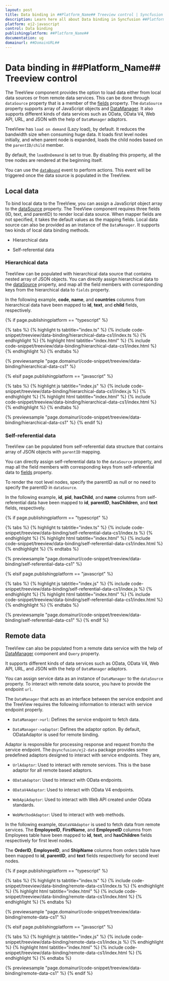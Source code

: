 ```yaml
---
layout: post
title: Data binding in ##Platform_Name## Treeview control | Syncfusion
description: Learn here all about Data binding in Syncfusion ##Platform_Name## Treeview control of Syncfusion Essential JS 2 and more.
platform: ej2-javascript
control: Data binding 
publishingplatform: ##Platform_Name##
documentation: ug
domainurl: ##DomainURL##
---
```


# Data binding in ##Platform_Name## Treeview control

The TreeView component provides the option to load data either from local data sources or from remote data services. This can be done through `dataSource` property that is a member of the [fields](../api/treeview#fields) property. The `dataSource` property supports array of JavaScript objects and [DataManager](../api/data/dataManager/). It also supports different kinds of data services such as OData, OData V4, Web API, URL, and JSON with the help of `DataManager` adaptors.

TreeView has `load on demand` (Lazy load), by default. It reduces the bandwidth size when consuming huge data. It loads first level nodes initially, and when parent node is expanded,  loads the child nodes based on the `parentID/child` member.

By default, the `loadOnDemand` is set to true. By disabling this property, all the tree nodes are rendered at the beginning itself.

You can use the [`dataBound`](../api/treeview#databound) event to perform actions. This event will be triggered once the data source is populated in the TreeView.

## Local data

To bind local data to the TreeView, you can assign a JavaScript object array to the [dataSource](../api/treeview/fieldsSettingsModel#datasource) property. The TreeView component requires three  fields (ID, text, and parentID) to render local data source. When mapper fields are not specified, it takes the default values as the mapping fields. Local data source can also be provided as an instance of the `DataManager`. It supports two kinds of local data binding methods.

* Hierarchical data

* Self-referential data

### Hierarchical data

TreeView can be populated with hierarchical data source that contains nested array of JSON objects. You can directly assign hierarchical data to the [dataSource](../api/treeview/fieldsSettingsModel#datasource) property, and map all the field members with corresponding keys from the hierarchical data to `fields` property.

In the following example, **code**, **name**, and **countries** columns from hierarchical data have been mapped to **id**, **text**, and **child** fields, respectively.

{% if page.publishingplatform == "typescript" %}

 {% tabs %}
{% highlight ts tabtitle="index.ts" %}
{% include code-snippet/treeview/data-binding/hierarchical-data-cs1/index.ts %}
{% endhighlight %}
{% highlight html tabtitle="index.html" %}
{% include code-snippet/treeview/data-binding/hierarchical-data-cs1/index.html %}
{% endhighlight %}
{% endtabs %}
        
{% previewsample "page.domainurl/code-snippet/treeview/data-binding/hierarchical-data-cs1" %}

{% elsif page.publishingplatform == "javascript" %}

{% tabs %}
{% highlight js tabtitle="index.js" %}
{% include code-snippet/treeview/data-binding/hierarchical-data-cs1/index.js %}
{% endhighlight %}
{% highlight html tabtitle="index.html" %}
{% include code-snippet/treeview/data-binding/hierarchical-data-cs1/index.html %}
{% endhighlight %}
{% endtabs %}

{% previewsample "page.domainurl/code-snippet/treeview/data-binding/hierarchical-data-cs1" %}
{% endif %}

### Self-referential data

TreeView can be populated from self-referential data structure that contains array of JSON objects with `parentID` mapping.

You can directly assign self-referential data to the `dataSource` property, and map all the field members with corresponding keys from self-referential data to [fields](../api/treeview#field) property.

To render the root level nodes, specify the parentID as null or no need to specify the parentID in `dataSource`.

In the following example, **id**, **pid**, **hasChild**, and **name** columns from self-referential data have been mapped to **id**, **parentID**, **hasChildren**, and **text** fields, respectively.

{% if page.publishingplatform == "typescript" %}

 {% tabs %}
{% highlight ts tabtitle="index.ts" %}
{% include code-snippet/treeview/data-binding/self-referential-data-cs1/index.ts %}
{% endhighlight %}
{% highlight html tabtitle="index.html" %}
{% include code-snippet/treeview/data-binding/self-referential-data-cs1/index.html %}
{% endhighlight %}
{% endtabs %}
        
{% previewsample "page.domainurl/code-snippet/treeview/data-binding/self-referential-data-cs1" %}

{% elsif page.publishingplatform == "javascript" %}

{% tabs %}
{% highlight js tabtitle="index.js" %}
{% include code-snippet/treeview/data-binding/self-referential-data-cs1/index.js %}
{% endhighlight %}
{% highlight html tabtitle="index.html" %}
{% include code-snippet/treeview/data-binding/self-referential-data-cs1/index.html %}
{% endhighlight %}
{% endtabs %}

{% previewsample "page.domainurl/code-snippet/treeview/data-binding/self-referential-data-cs1" %}
{% endif %}

## Remote data

TreeView can also be populated from a remote data service with the help of [DataManager](../api/data/dataManager/) component and `Query` property.

It supports different kinds of data services such as OData, OData V4, Web API, URL, and JSON with the help of `DataManager` adaptors.

You can assign service data as an instance of `DataManager` to the `dataSource` property. To interact with remote data source, you have to provide the endpoint `url`.

The `DataManager` that acts as an interface between the service endpoint and the TreeView requires the following information to interact with service endpoint properly.

* `DataManager->url`: Defines the service endpoint to fetch data.

* `DataManager->adaptor`: Defines the adaptor option. By default, ODataAdaptor is used for remote binding.

Adaptor is responsible for processing response and request from/to the service endpoint. The `@syncfusion/ej2-data` package provides some predefined adaptors  designed to interact with service endpoints. They are,

* `UrlAdaptor`: Used to interact with remote services. This is the base adaptor for all remote based adaptors.

* `ODataAdaptor`: Used to interact with OData endpoints.

* `ODataV4Adaptor`: Used to interact with OData V4 endpoints.

* `WebApiAdaptor`: Used to interact with Web API created under OData standards.

* `WebMethodAdaptor`: Used to interact with web methods.

In the following example, `ODataV4Adaptor` is  used to fetch data from remote services. The **EmployeeID**, **FirstName**, and **EmployeeID**
columns from Employees table have been mapped to **id**, **text**, and **hasChildren** fields respectively for first level nodes.

The **OrderID**, **EmployeeID**, and **ShipName** columns from orders table have been mapped to **id**, **parentID**, and **text** fields respectively for second level nodes.

{% if page.publishingplatform == "typescript" %}

 {% tabs %}
{% highlight ts tabtitle="index.ts" %}
{% include code-snippet/treeview/data-binding/remote-data-cs1/index.ts %}
{% endhighlight %}
{% highlight html tabtitle="index.html" %}
{% include code-snippet/treeview/data-binding/remote-data-cs1/index.html %}
{% endhighlight %}
{% endtabs %}
        
{% previewsample "page.domainurl/code-snippet/treeview/data-binding/remote-data-cs1" %}

{% elsif page.publishingplatform == "javascript" %}

{% tabs %}
{% highlight js tabtitle="index.js" %}
{% include code-snippet/treeview/data-binding/remote-data-cs1/index.js %}
{% endhighlight %}
{% highlight html tabtitle="index.html" %}
{% include code-snippet/treeview/data-binding/remote-data-cs1/index.html %}
{% endhighlight %}
{% endtabs %}

{% previewsample "page.domainurl/code-snippet/treeview/data-binding/remote-data-cs1" %}
{% endif %}